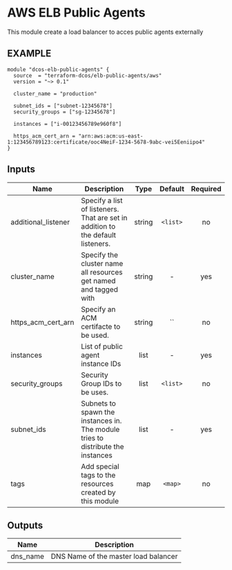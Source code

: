 AWS ELB Public Agents
============
This module create a load balancer to acces public agents externally


EXAMPLE
-------

```hcl
module "dcos-elb-public-agents" {
  source  = "terraform-dcos/elb-public-agents/aws"
  version = "~> 0.1"

  cluster_name = "production"

  subnet_ids = ["subnet-12345678"]
  security_groups = ["sg-12345678"]

  instances = ["i-00123456789e960f8"]

  https_acm_cert_arn = "arn:aws:acm:us-east-1:123456789123:certificate/ooc4NeiF-1234-5678-9abc-vei5Eeniipo4"
}
```


## Inputs

| Name | Description | Type | Default | Required |
|------|-------------|:----:|:-----:|:-----:|
| additional_listener | Specify a list of listeners. That are set in addition to the default listeners. | string | `<list>` | no |
| cluster_name | Specify the cluster name all resources get named and tagged with | string | - | yes |
| https_acm_cert_arn | Specify an ACM certifacte to be used. | string | `` | no |
| instances | List of public agent instance IDs | list | - | yes |
| security_groups | Security Group IDs to be uses. | list | `<list>` | no |
| subnet_ids | Subnets to spawn the instances in. The module tries to distribute the instances | list | - | yes |
| tags | Add special tags to the resources created by this module | map | `<map>` | no |

## Outputs

| Name | Description |
|------|-------------|
| dns_name | DNS Name of the master load balancer |

